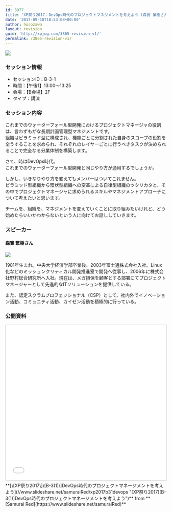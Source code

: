 ```yaml
---
id: 3977
title: 'XP祭り2017：DevOps時代のプロジェクトマネジメントを考えよう (森實 繁樹さん)'
date: '2017-09-18T18:53:08+00:00'
author: hosozawa
layout: revision
guid: 'http://xpjug.com/3865-revision-v1/'
permalink: /3865-revision-v1/
---
```


![](http://xpjug.com/wp-content/uploads/2017/08/xp2017-sessioin-b3-1.png)

### セッション情報

- セッションID：B-3-1
- 時間：【午後1】13:00～13:25
- 会場：【B会場】2F
- タイプ：講演

### セッション内容

これまでのウォーターフォール型開発におけるプロジェクトマネージャの役割は、言わずもがな長期計画管理型マネジメントです。  
組織はピラミッド型に構成され、機能ごとに分割された自身のスコープの役割を全うすることを求められ、それぞれのレイヤーごとに行うべきタスクが決められることで完全なる分業体制を構築します。

さて、時はDevOps時代。  
これまでのウォーターフォール型開発と同じやり方が通用するでしょうか。

しかし、いきなりやり方を変えてもメンバーはついてこれません。  
ピラミッド型組織から環状型組織への変革による自律型組織のツクリカタと、その中でプロジェクトマネージャに求められるスキルやマネジメントアプローチについて考えたいと思います。

チームを、組織を、マネジメントを変えていくことに取り組みたいけれど、どう始めたらいいかわからないという人に向けてお話ししていきます。

### スピーカー

#### 森實 繁樹さん

![](http://xpjug.com/wp-content/uploads/2017/08/morizane-shigeki-1024x1024.jpg)

1981年生まれ。中央大学経済学部卒業後、2003年富士通株式会社入社。Linux化などのミッションクリティカル開発推進室で開発へ従事し、2006年に株式会社野村総合研究所へ入社。現在は、メガ損保を顧客とする部署にてプロジェクトマネージャーとして先進的なITソリューションを提供している。

また、認定スクラムプロフェッショナル（CSP）として、社内外でイノベーション活動、コミュニティ活動、カイゼン活動を積極的に行っている。

### 公開資料

<iframe allowfullscreen="allowfullscreen" frameborder="0" height="485" marginheight="0" marginwidth="0" scrolling="no" src="//www.slideshare.net/slideshow/embed_code/key/AJ2zO7XweQRWrC" style="border: 1px solid #CCC; border-width: 1px; margin-bottom: 5px; max-width: 100%;" width="595"> </iframe>

<div style="margin-bottom: 5px;"> **[\[XP祭り2017\]\[B-3(1)\]DevOps時代のプロジェクトマネージメントを考えよう](//www.slideshare.net/samuraiRed/xp2017b31devops "[XP祭り2017][B-3(1)]DevOps時代のプロジェクトマネージメントを考えよう")**  from **[Samurai Red](https://www.slideshare.net/samuraiRed)**</div>